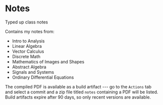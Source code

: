 # Notes
Typed up class notes

Contains my notes from:
- Intro to Analysis
- Linear Algebra
- Vector Calculus
- Discrete Math
- Mathematics of Images and Shapes
- Abstract Algebra
- Signals and Systems
- Ordinary Differential Equations

The compiled PDF is available as a build artifact --- go to the `Actions` tab and select a commit and a zip file titled `notes` containing a PDF will be listed. Build artifacts expire after 90 days, so only recent versions are available.
